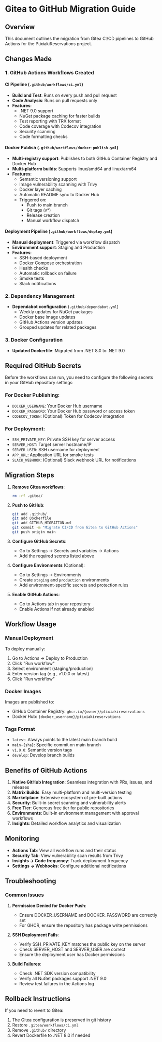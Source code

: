 # Gitea to GitHub Migration Guide

## Overview
This document outlines the migration from Gitea CI/CD pipelines to GitHub Actions for the PtixiakiReservations project.

## Changes Made

### 1. GitHub Actions Workflows Created

#### CI Pipeline (`.github/workflows/ci.yml`)
- **Build and Test**: Runs on every push and pull request
- **Code Analysis**: Runs on pull requests only
- **Features**:
  - .NET 9.0 support
  - NuGet package caching for faster builds
  - Test reporting with TRX format
  - Code coverage with Codecov integration
  - Security scanning
  - Code formatting checks

#### Docker Publish (`.github/workflows/docker-publish.yml`)
- **Multi-registry support**: Publishes to both GitHub Container Registry and Docker Hub
- **Multi-platform builds**: Supports linux/amd64 and linux/arm64
- **Features**:
  - Semantic versioning support
  - Image vulnerability scanning with Trivy
  - Docker layer caching
  - Automatic README sync to Docker Hub
  - Triggered on:
    - Push to main branch
    - Git tags (v*)
    - Release creation
    - Manual workflow dispatch

#### Deployment Pipeline (`.github/workflows/deploy.yml`)
- **Manual deployment**: Triggered via workflow dispatch
- **Environment support**: Staging and Production
- **Features**:
  - SSH-based deployment
  - Docker Compose orchestration
  - Health checks
  - Automatic rollback on failure
  - Smoke tests
  - Slack notifications

### 2. Dependency Management
- **Dependabot configuration** (`.github/dependabot.yml`)
  - Weekly updates for NuGet packages
  - Docker base image updates
  - GitHub Actions version updates
  - Grouped updates for related packages

### 3. Docker Configuration
- **Updated Dockerfile**: Migrated from .NET 8.0 to .NET 9.0

## Required GitHub Secrets

Before the workflows can run, you need to configure the following secrets in your GitHub repository settings:

### For Docker Publishing:
- `DOCKER_USERNAME`: Your Docker Hub username
- `DOCKER_PASSWORD`: Your Docker Hub password or access token
- `CODECOV_TOKEN`: (Optional) Token for Codecov integration

### For Deployment:
- `SSH_PRIVATE_KEY`: Private SSH key for server access
- `SERVER_HOST`: Target server hostname/IP
- `SERVER_USER`: SSH username for deployment
- `APP_URL`: Application URL for smoke tests
- `SLACK_WEBHOOK`: (Optional) Slack webhook URL for notifications

## Migration Steps

1. **Remove Gitea workflows**:
   ```bash
   rm -rf .gitea/
   ```

2. **Push to GitHub**:
   ```bash
   git add .github/
   git add Dockerfile
   git add GITHUB_MIGRATION.md
   git commit -m "Migrate CI/CD from Gitea to GitHub Actions"
   git push origin main
   ```

3. **Configure GitHub Secrets**:
   - Go to Settings → Secrets and variables → Actions
   - Add the required secrets listed above

4. **Configure Environments** (Optional):
   - Go to Settings → Environments
   - Create `staging` and `production` environments
   - Add environment-specific secrets and protection rules

5. **Enable GitHub Actions**:
   - Go to Actions tab in your repository
   - Enable Actions if not already enabled

## Workflow Usage

### Manual Deployment
To deploy manually:
1. Go to Actions → Deploy to Production
2. Click "Run workflow"
3. Select environment (staging/production)
4. Enter version tag (e.g., v1.0.0 or latest)
5. Click "Run workflow"

### Docker Images
Images are published to:
- GitHub Container Registry: `ghcr.io/{owner}/ptixiakireservations`
- Docker Hub: `{docker_username}/ptixiakireservations`

### Tags Format
- `latest`: Always points to the latest main branch build
- `main-{sha}`: Specific commit on main branch
- `v1.0.0`: Semantic version tags
- `develop`: Develop branch builds

## Benefits of GitHub Actions

1. **Native GitHub Integration**: Seamless integration with PRs, issues, and releases
2. **Matrix Builds**: Easy multi-platform and multi-version testing
3. **Marketplace**: Extensive ecosystem of pre-built actions
4. **Security**: Built-in secret scanning and vulnerability alerts
5. **Free Tier**: Generous free tier for public repositories
6. **Environments**: Built-in environment management with approval workflows
7. **Insights**: Detailed workflow analytics and visualization

## Monitoring

- **Actions Tab**: View all workflow runs and their status
- **Security Tab**: View vulnerability scan results from Trivy
- **Insights → Code frequency**: Track deployment frequency
- **Settings → Webhooks**: Configure additional notifications

## Troubleshooting

### Common Issues

1. **Permission Denied for Docker Push**:
   - Ensure DOCKER_USERNAME and DOCKER_PASSWORD are correctly set
   - For GHCR, ensure the repository has package write permissions

2. **SSH Deployment Fails**:
   - Verify SSH_PRIVATE_KEY matches the public key on the server
   - Check SERVER_HOST and SERVER_USER are correct
   - Ensure the deployment user has Docker permissions

3. **Build Failures**:
   - Check .NET SDK version compatibility
   - Verify all NuGet packages support .NET 9.0
   - Review test failures in the Actions log

## Rollback Instructions

If you need to revert to Gitea:
1. The Gitea configuration is preserved in git history
2. Restore `.gitea/workflows/ci.yml`
3. Remove `.github/` directory
4. Revert Dockerfile to .NET 8.0 if needed